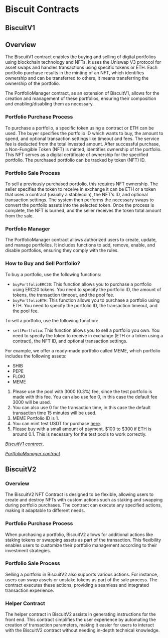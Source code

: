 # Biscuit Contracts

## BiscuitV1

## Overview

The BiscuitV1 contract enables the buying and selling of digital portfolios using blockchain technology and NFTs. It uses the Uniswap V3 protocol for asset swaps and handles transactions using specific tokens or ETH. Each portfolio purchase results in the minting of an NFT, which identifies ownership and can be transferred to others, it means transferring the ownership of the portfolio.

The PortfolioManager contract, as an extension of BiscuitV1, allows for the creation and management of these portfolios, ensuring their composition and enabling/disabling them as necessary.

### Portfolio Purchase Process

To purchase a portfolio, a specific token using a contract or ETH can be used. The buyer specifies the portfolio ID which wants to buy, the amount to spend, and optional transaction settings like timeout and fees. The service fee is deducted from the total invested amount. After successful purchase, a Non-Fungible Token (NFT) is minted, identifies ownership of the portfolio. This NFT serves as a digital certificate of ownership for the specified portfolio. The purchased portfolio can be tracked by token (NFT) ID.

### Portfolio Sale Process

To sell a previously purchased portfolio, this requires NFT ownership. The seller specifies the token to receive in exchange it can be ETH or a token that uses a contract (usually a stablecoin), the NFT's ID, and optional transaction settings. The system then performs the necessary swaps to convert the portfolio assets into the selected token. Once the process is complete, the NFT is burned, and the seller receives the token total amount from the sale.

### Portfolio Manager

The PortfolioManager contract allows authorized users to create, update, and manage portfolios. It includes functions to add, remove, enable, and disable portfolios, ensuring they comply with the rules.

### How to Buy and Sell Portfolio?

To buy a portfolio, use the following functions:

- `buyPortfolioERC20`: This function allows you to purchase a portfolio using ERC20 tokens. You need to specify the portfolio ID, the amount of tokens, the transaction timeout, and the pool fee.
- `buyPortfolioETH`: This function allows you to purchase a portfolio using ETH. You need to specify the portfolio ID, the transaction timeout, and the pool fee.

To sell a portfolio, use the following function:

- `sellPortfolio`: This function allows you to sell a portfolio you own. You need to specify the token to receive in exchange (ETH or a token using a contract), the NFT ID, and optional transaction settings.

For example, we offer a ready-made portfolio called MEME, which portfolio includes the following assets:

- SHIB
- PEPE
- FLOKI
- MEME

1. Please use the pool with 3000 (0.3%) fee, since the test portfolio is made with this fee. You can also use fee 0, in this case the default fee 3000 will be used.
2. You can also use 0 for the transaction time, in this case the default transaction time 15 minutes will be used.
3. MEME Portfolio ID is 1.
4. You can mint test USDT for purchase [here](https://sepolia.etherscan.io/address/0x04d0CaebCA219DAFBC394cD6e62b3181be29d1B3#writeContract).
5. Please buy with a small amount of payment. $100 to $300 if ETH is around 0.1. This is necessary for the test pools to work correctly.

*[BiscuitV1 contract](https://sepolia.etherscan.io/address/0xCaC5486c25014B457c5f938f329BCD1BffB36c71#writeContract)*.

*[PortfolioManager contract](https://sepolia.etherscan.io/address/0x65db7A467E030d25e723F393BFcEb55D77B3f780#writeContract)*.


## BiscuitV2

### Overview

The BiscuitV2 NFT Contract is designed to be flexible, allowing users to create and destroy NFTs with custom actions such as staking and swapping during portfolio purchases. The contract can execute any specified actions, making it adaptable to different needs.

### Portfolio Purchase Process

When purchasing a portfolio, BiscuitV2 allows for additional actions like staking tokens or swapping assets as part of the transaction. This flexibility enables users to customize their portfolio management according to their investment strategies.

### Portfolio Sale Process

Selling a portfolio in BiscuitV2 also supports various actions. For instance, users can swap assets or unstake tokens as part of the sale process. The contract executes these actions, providing a seamless and integrated transaction experience.

### Helper Contract

The helper contract in BiscuitV2 assists in generating instructions for the front end. This contract simplifies the user experience by automating the creation of transaction parameters, making it easier for users to interact with the BiscuitV2 contract without needing in-depth technical knowledge.
